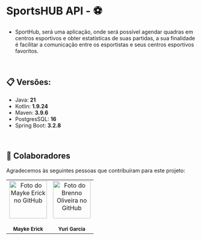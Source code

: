 # SportsHUB API - ⚽
* SportHub, será uma aplicação, onde será possível agendar
  quadras em centros esportivos e obter estatísticas de suas partidas, a
  sua finalidade é facilitar a comunicação entre os esportistas e seus
  centros esportivos favoritos.

<br>

## 📋 Versões:
- Java: **21**
- Kotlin: **1.9.24**
- Maven: **3.9.6**
- PostgresSQL: **16**
- Spring Boot: **3.2.8**

<br>

## 🤝 Colaboradores

Agradecemos às seguintes pessoas que contribuíram para este projeto:

<table>
  <tr>
    <td align="center">
      <a href="#">
        <a href="https://github.com/MaykeESA">
          <img src="https://avatars.githubusercontent.com/u/81484737?v=4" width="100px;" alt="Foto do Mayke Erick no GitHub"/><br>
        </a>
        <br>
        <sub>
          <b>Mayke Erick</b>
        </sub>
      </a>
    </td>
    <td align="center">
      <a href="#">
        <a href="https://github.com/YuriGarciaRibeiro">
          <img src="https://avatars.githubusercontent.com/u/81641949?v=4" width="100px;" alt="Foto do Brenno Oliveira no GitHub"/><br>
        </a>
        <br>
        <sub>
          <b>Yuri Garcia</b>
        </sub>
      </a>
  </tr>
</table>
